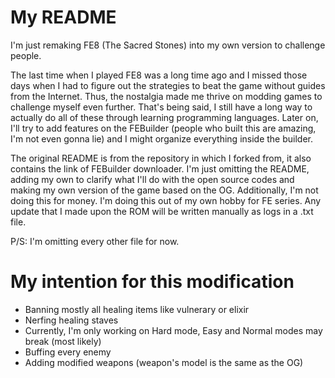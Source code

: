 My README
===
I'm just remaking FE8 (The Sacred Stones) into my own version to challenge people. 

The last time when I played FE8 was a long time ago and I missed those days when I had to figure out the strategies to beat the game without guides from the Internet. Thus, the nostalgia made me thrive on modding games to challenge myself even further. That's being said, I still have a long way to actually do all of these through learning programming languages. Later on, I'll try to add features on the FEBuilder (people who built this are amazing, I'm not even gonna lie) and I might organize everything inside the builder.

The original README is from the repository in which I forked from, it also contains the link of FEBuilder downloader. I'm just omitting the README, adding my own to clarify what I'll do with the open source codes and making my own version of the game based on the OG. Additionally, I'm not doing this for money. I'm doing this out of my own hobby for FE series.
Any update that I made upon the ROM will be written manually as logs in a .txt file.

P/S: I'm omitting every other file for now.

My intention for this modification
===
- Banning mostly all healing items like vulnerary or elixir
- Nerfing healing staves
- Currently, I'm only working on Hard mode, Easy and Normal modes may break (most likely)
- Buffing every enemy
- Adding modified weapons (weapon's model is the same as the OG)
